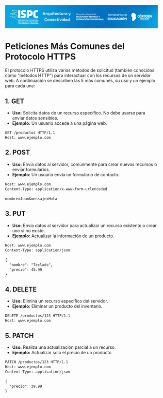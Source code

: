 ![Carátula](../../E%20assets/caratula.png)

# Peticiones Más Comunes del Protocolo HTTPS

El protocolo HTTPS utiliza varios métodos de solicitud (también conocidos como "métodos HTTP") para interactuar con los recursos de un servidor web. A continuación se describen las 5 más comunes, su uso y un ejemplo para cada una:

## 1. GET

- **Uso:** Solicita datos de un recurso específico. No debe usarse para enviar datos sensibles.
- **Ejemplo:** Un usuario accede a una página web.

```http
GET /productos HTTP/1.1
Host: www.ejemplo.com
```

## 2. POST

- **Uso:** Envía datos al servidor, comúnmente para crear nuevos recursos o enviar formularios.
- **Ejemplo:** Un usuario envía un formulario de contacto.

```POST /contacto HTTP/1.1
Host: www.ejemplo.com
Content-Type: application/x-www-form-urlencoded

nombre=Juan&mensaje=Hola
```

## 3. PUT

- **Uso:** Envía datos al servidor para actualizar un recurso existente o crear uno si no existe.
- **Ejemplo:** Actualizar la información de un producto.

```PUT /productos/123 HTTP/1.1
Host: www.ejemplo.com
Content-Type: application/json

{
  "nombre": "Teclado",
  "precio": 45.99
}
```

## 4. DELETE 

- **Uso:** Elimina un recurso específico del servidor.
- **Ejemplo:** Eliminar un producto del inventario.

```
DELETE /productos/123 HTTP/1.1
Host: www.ejemplo.com
```

## 5. PATCH

- **Uso:** Realiza una actualización parcial a un recurso.
- **Ejemplo:** Actualizar solo el precio de un producto.

```
PATCH /productos/123 HTTP/1.1
Host: www.ejemplo.com
Content-Type: application/json

{
  "precio": 39.99
}
```
